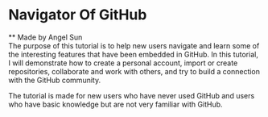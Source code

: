 # Navigator Of GitHub

** Made by Angel Sun<br />
The purpose of this tutorial is to help new users navigate and learn some of the interesting features that have been embedded in GitHub. In this tutorial, I will demonstrate how to create a personal account, import or create repositories, collaborate and work with others, and try to build a connection with the GitHub community. <br />

The tutorial is made for new users who have never used GitHub and users who have basic knowledge but are not very familiar with GitHub. 
